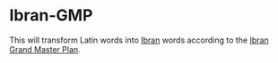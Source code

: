 Ibran-GMP
=========

This will transform Latin words into [Ibran](http://www.frathwiki.com/Piataia/Ibran) words according to the [Ibran Grand Master Plan](http://www.frathwiki.com/Ibran_sound_changes).
